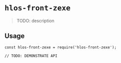 # `hlos-front-zexe`

> TODO: description

## Usage

```
const hlos-front-zexe = require('hlos-front-zexe');

// TODO: DEMONSTRATE API
```
